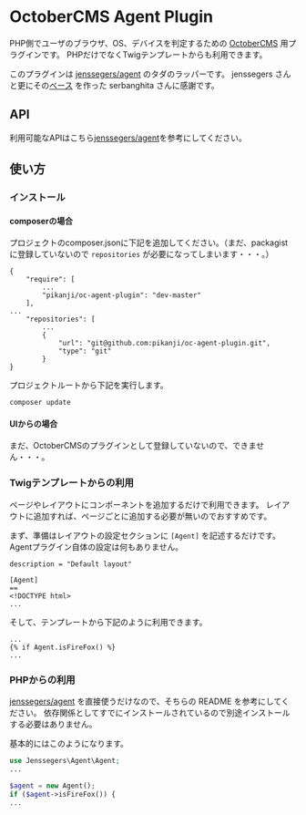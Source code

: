# OctoberCMS Agent Plugin

PHP側でユーザのブラウザ、OS、デバイスを判定するための [OctoberCMS](http://octobercms.com/) 用プラグインです。
PHPだけでなくTwigテンプレートからも利用できます。

このプラグインは [jenssegers/agent](https://github.com/jenssegers/agent) のタダのラッパーです。
jenssegers さんと更にその[ベース](https://github.com/serbanghita/Mobile-Detect) を作った serbanghita さんに感謝です。


## API
利用可能なAPIはこちら[jenssegers/agent](https://github.com/jenssegers/agent)を参考にしてください。


## 使い方
### インストール
#### composerの場合
プロジェクトのcomposer.jsonに下記を追加してください。（まだ、packagist に登録していないので `repositories` が必要になってしまいます・・・。）
```
{
    "require": [
        ...
        "pikanji/oc-agent-plugin": "dev-master"
    ],
...
    "repositories": [
        ...
        {
            "url": "git@github.com:pikanji/oc-agent-plugin.git",
            "type": "git"
        }
}
```

プロジェクトルートから下記を実行します。
```
composer update
```

#### UIからの場合
まだ、OctoberCMSのプラグインとして登録していないので、できません・・・。


### Twigテンプレートからの利用
ページやレイアウトにコンポーネントを追加するだけで利用できます。
レイアウトに追加すれば、ページごとに追加する必要が無いのでおすすめです。


まず、準備はレイアウトの設定セクションに `[Agent]` を記述するだけです。Agentプラグイン自体の設定は何もありません。

```
description = "Default layout"

[Agent]
==
<!DOCTYPE html>
...

```

そして、テンプレートから下記のように利用できます。
```
...
{% if Agent.isFireFox() %}
...
```

### PHPからの利用
[jenssegers/agent](https://github.com/jenssegers/agent) を直接使うだけなので、そちらの README を参考にしてください。
依存関係としてすでにインストールされているので別途インストールする必要はありません。

基本的にはこのようになります。
```php
use Jenssegers\Agent\Agent;
...

$agent = new Agent();
if ($agent->isFireFox()) {
...

```
